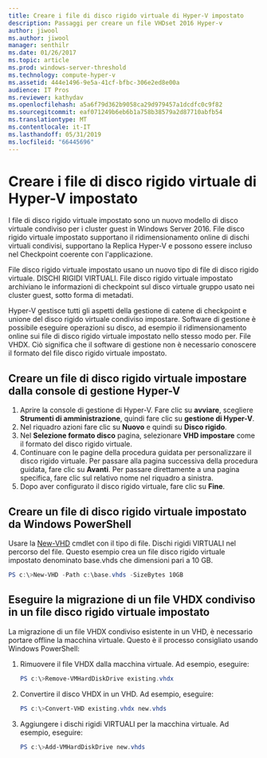 ```yaml
---
title: Creare i file di disco rigido virtuale di Hyper-V impostato
description: Passaggi per creare un file VHDset 2016 Hyper-v
author: jiwool
ms.author: jiwool
manager: senthilr
ms.date: 01/26/2017
ms.topic: article
ms.prod: windows-server-threshold
ms.technology: compute-hyper-v
ms.assetid: 444e1496-9e5a-41cf-bfbc-306e2ed8e00a
audience: IT Pros
ms.reviewer: kathydav
ms.openlocfilehash: a5a6f79d362b9058ca29d979457a1dcdfc0c9f82
ms.sourcegitcommit: eaf071249b6eb6b1a758b38579a2d87710abfb54
ms.translationtype: MT
ms.contentlocale: it-IT
ms.lasthandoff: 05/31/2019
ms.locfileid: "66445696"
---
```

# <a name="create-hyper-v-vhd-set-files"></a>Creare i file di disco rigido virtuale di Hyper-V impostato
I file di disco rigido virtuale impostato sono un nuovo modello di disco virtuale condiviso per i cluster guest in Windows Server 2016. File disco rigido virtuale impostato supportano il ridimensionamento online di dischi virtuali condivisi, supportano la Replica Hyper-V e possono essere incluso nel Checkpoint coerente con l'applicazione. 

File disco rigido virtuale impostato usano un nuovo tipo di file di disco rigido virtuale. DISCHI RIGIDI VIRTUALI. File disco rigido virtuale impostato archiviano le informazioni di checkpoint sul disco virtuale gruppo usato nei cluster guest, sotto forma di metadati.

Hyper-V gestisce tutti gli aspetti della gestione di catene di checkpoint e unione del disco rigido virtuale condiviso impostare. Software di gestione è possibile eseguire operazioni su disco, ad esempio il ridimensionamento online sui file di disco rigido virtuale impostato nello stesso modo per. File VHDX. Ciò significa che il software di gestione non è necessario conoscere il formato del file disco rigido virtuale impostato.

## <a name="create-a-vhd-set-file-from-hyper-v-manager"></a>Creare un file di disco rigido virtuale impostare dalla console di gestione Hyper-V

1.  Aprire la console di gestione di Hyper-V. Fare clic su **avviare**, scegliere **Strumenti di amministrazione**, quindi fare clic su **gestione di Hyper-V**.
2.  Nel riquadro azioni fare clic su **Nuovo** e quindi su **Disco rigido**.
3.  Nel **Selezione formato disco** pagina, selezionare **VHD impostare** come il formato del disco rigido virtuale.
4.  Continuare con le pagine della procedura guidata per personalizzare il disco rigido virtuale. Per passare alla pagina successiva della procedura guidata, fare clic su **Avanti**. Per passare direttamente a una pagina specifica, fare clic sul relativo nome nel riquadro a sinistra.
5.  Dopo aver configurato il disco rigido virtuale, fare clic su **Fine**.

## <a name="create-a-vhd-set-file-from-windows-powershell"></a>Creare un file di disco rigido virtuale impostato da Windows PowerShell

Usare la [New-VHD](https://technet.microsoft.com/library/hh848503.aspx) cmdlet con il tipo di file. Dischi rigidi VIRTUALI nel percorso del file. Questo esempio crea un file disco rigido virtuale impostato denominato base.vhds che dimensioni pari a 10 GB.

``` PowerShell
PS c:\>New-VHD -Path c:\base.vhds -SizeBytes 10GB
```

## <a name="migrate-a-shared-vhdx-file-to-a-vhd-set-file"></a>Eseguire la migrazione di un file VHDX condiviso in un file disco rigido virtuale impostato

La migrazione di un file VHDX condiviso esistente in un VHD, è necessario portare offline la macchina virtuale. Questo è il processo consigliato usando Windows PowerShell:

1. Rimuovere il file VHDX dalla macchina virtuale. Ad esempio, eseguire: 
   ``` PowerShell
   PS c:\>Remove-VMHardDiskDrive existing.vhdx
   ```
  
2. Convertire il disco VHDX in un VHD. Ad esempio, eseguire:
   ``` PowerShell
   PS c:\>Convert-VHD existing.vhdx new.vhds
   ```
  
3. Aggiungere i dischi rigidi VIRTUALI per la macchina virtuale. Ad esempio, eseguire:
   ``` PowerShell
   PS c:\>Add-VMHardDiskDrive new.vhds
   ```
  



